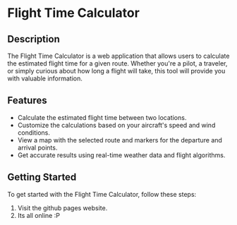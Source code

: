 # Flight Time Calculator

## Description

The Flight Time Calculator is a web application that allows users to calculate the estimated flight time for a given route. Whether you're a pilot, a traveler, or simply curious about how long a flight will take, this tool will provide you with valuable information.

## Features

- Calculate the estimated flight time between two locations.
- Customize the calculations based on your aircraft's speed and wind conditions.
- View a map with the selected route and markers for the departure and arrival points.
- Get accurate results using real-time weather data and flight algorithms.

## Getting Started

To get started with the Flight Time Calculator, follow these steps:

1. Visit the github pages website.
2. Its all online :P
